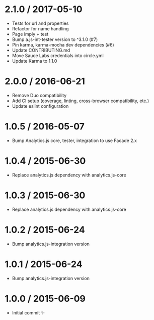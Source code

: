 
2.1.0 / 2017-05-10
==================

  * Tests for url and properties
  * Refactor for name handling
  * Page imply + test
  * Bump a.js-int-tester version to ^3.1.0 (#7)
  * Pin karma, karma-mocha dev dependencies (#6)
  * Update CONTRIBUTING.md
  * Move Sauce Labs credentials into circle.yml
  * Update Karma to 1.1.0
  
2.0.0 / 2016-06-21
==================

  * Remove Duo compatibility
  * Add CI setup (coverage, linting, cross-browser compatibility, etc.)
  * Update eslint configuration

1.0.5 / 2016-05-07
==================

  * Bump Analytics.js core, tester, integration to use Facade 2.x

1.0.4 / 2015-06-30
==================

  * Replace analytics.js dependency with analytics.js-core

1.0.3 / 2015-06-30
==================

  * Replace analytics.js dependency with analytics.js-core

1.0.2 / 2015-06-24
==================

  * Bump analytics.js-integration version

1.0.1 / 2015-06-24
==================

  * Bump analytics.js-integration version

1.0.0 / 2015-06-09
==================

  * Initial commit :sparkles:

